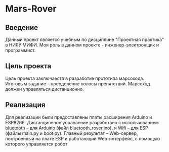 # Mars-Rover
## Введение
Данный проект является учебным по дисциплине "Проектная практика" в НИЯУ МИФИ. Моя роль в данном проекте - инженер-электронщик и программист. 
## Цель проекта
Цель проекта заключаестя в разработке прототипа марсохода. Итоговым задание – преодоление полосы препятствий. Марсоход должен управляться дистанционно.
## Реализация
Для реализации были предоставлены платы расширения Arduino и ESP8266. Дистанционное управление разработано с использованием bluetooth – для Arduino (файл bluetooth_rover.ino), и Wifi – для ESP (файлы main.py и boot.py). Главный результат – Web-сервер, построенный на плате ESP и работающий Web-интерфейс, с помощью которого управляется робот
